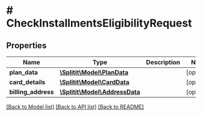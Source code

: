 # # CheckInstallmentsEligibilityRequest

## Properties

Name | Type | Description | Notes
------------ | ------------- | ------------- | -------------
**plan_data** | [**\Splitit\Model\PlanData**](PlanData.md) |  | [optional]
**card_details** | [**\Splitit\Model\CardData**](CardData.md) |  | [optional]
**billing_address** | [**\Splitit\Model\AddressData**](AddressData.md) |  | [optional]

[[Back to Model list]](../../README.md#models) [[Back to API list]](../../README.md#endpoints) [[Back to README]](../../README.md)
